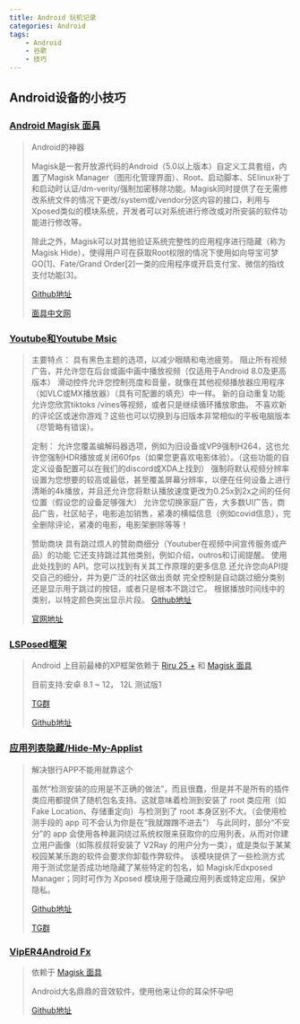 ```yaml
---
title: Android 玩机记录
categories: Android
tags:
    - Android
    - 谷歌
    - 技巧
---
```


## Android设备的小技巧

### [Android Magisk 面具](https://github.com/topjohnwu/Magisk)

> Android的神器
>
> Magisk是一套开放源代码的Android（5.0以上版本）自定义工具套组，内置了Magisk Manager（图形化管理界面）、Root、启动脚本、SElinux补丁和启动时认证/dm-verity/强制加密移除功能。Magisk同时提供了在无需修改系统文件的情况下更改/system或/vendor分区内容的接口，利用与Xposed类似的模块<!--more-->系统，开发者可以对系统进行修改或对所安装的软件功能进行修改等。
>
>除此之外，Magisk可以对其他验证系统完整性的应用程序进行隐藏（称为Magisk Hide），使得用户可在获取Root权限的情况下使用如向导宝可梦GO[1]、Fate/Grand Order[2]一类的应用程序或开启支付宝、微信的指纹支付功能[3]。
>
> [Github地址](https://github.com/topjohnwu/Magisk)
>
> [面具中文网](https://magiskcn.com/)

### [Youtube和Youtube Msic](https://vancedapp.com/)

>主要特点：
具有黑色主题的选项，以减少眼睛和电池疲劳。
阻止所有视频广告，并允许您在后台或画中画中播放视频（仅适用于Android 8.0及更高版本）
滑动控件允许您控制亮度和音量，就像在其他视频播放器应用程序（如VLC或MX播放器）（具有可配置的填充）中一样。
新的自动重复功能允许您欣赏tiktoks /vines等视频，或者只是继续循环播放歌曲。
不喜欢新的评论区或迷你游戏？这些也可以切换到与旧版本非常相似的平板电脑版本（尽管略有错误）。
>
>定制：
允许您覆盖编解码器选项，例如为旧设备或VP9强制H264，这也允许您强制HDR播放或关闭60fps（如果您更喜欢电影体验）。（这些功能的自定义设备配置可以在我们的discord或XDA上找到）
强制将默认视频分辨率设置为您想要的较高或最低，甚至覆盖屏幕分辨率，以便在任何设备上进行清晰的4k播放，并且还允许您将默认播放速度更改为0.25x到2x之间的任何位置（假设您的设备足够强大）
允许您切换家庭广告，大多数UI广告，商品广告，社区帖子，电影追加销售，紧凑的横幅信息（例如covid信息），完全删除评论，紧凑的电影，电影架删除等等！
>
>赞助商块
具有跳过烦人的赞助商细分（Youtuber在视频中间宣传服务或产品）的功能
它还支持跳过其他类别，例如介绍，outros和订阅提醒。
使用此处找到的 API。您可以找到有关其工作原理的更多信息
还允许您向API提交自己的细分，并为更广泛的社区做出贡献
完全控制是自动跳过细分类别还是显示用于跳过的按钮，或者只是根本不跳过它。
根据播放时间线中的类别，以特定颜色突出显示片段。
> [Github地址](https://github.com/YTVanced/VancedManager)
>
> [官网地址](https://vancedapp.com/)

### [LSPosed框架](https://github.com/LSPosed/LSPosed)

>Android 上目前最棒的XP框架依赖于 [Riru 25 +](https://github.com/RikkaApps/Riru/releases) 和 [Magisk 面具](https://github.com/topjohnwu/Magisk)
>
>目前支持:安卓 8.1 ~ 12， 12L 测试版1
>
>[TG群](https://t.me/LSPosed/145)
>
>[Github地址](https://github.com/LSPosed/LSPosed)

### [应用列表隐藏/Hide-My-Applist](https://github.com/Dr-TSNG/Hide-My-Applist)

>解决银行APP不能用就靠这个
>
>虽然“检测安装的应用是不正确的做法”，而且很蠢，但是并不是所有的插件类应用都提供了随机包名支持。这就意味着检测到安装了 root 类应用（如 Fake Location、存储重定向）与检测到了 root 本身区别不大。（会使用检测手段的 app 可不会认为你是在“我就蹭蹭不进去”）
与此同时，部分“不安分”的 app 会使用各种漏洞绕过系统权限来获取你的应用列表，从而对你建立用户画像（如陈叔叔将安装了 V2Ray 的用户分为一类），或是类似于某某校园某某乐跑的软件会要求你卸载作弊软件。
该模块提供了一些检测方式用于测试您是否成功地隐藏了某些特定的包名，如 Magisk/Edxposed Manager；同时可作为 Xposed 模块用于隐藏应用列表或特定应用，保护隐私。
>
> [Github地址](https://github.com/Dr-TSNG/Hide-My-Applist)
>
> [TG群](https://t.me/HideMyApplist)

### [VipER4Android Fx](https://github.com/vipersaudio/viper4android_fx)

> 依赖于 [Magisk 面具](https://github.com/topjohnwu/Magisk)
>
> Android大名鼎鼎的音效软件，使用他来让你的耳朵怀孕吧
>
>[Github地址](https://github.com/vipersaudio/viper4android_fx)
